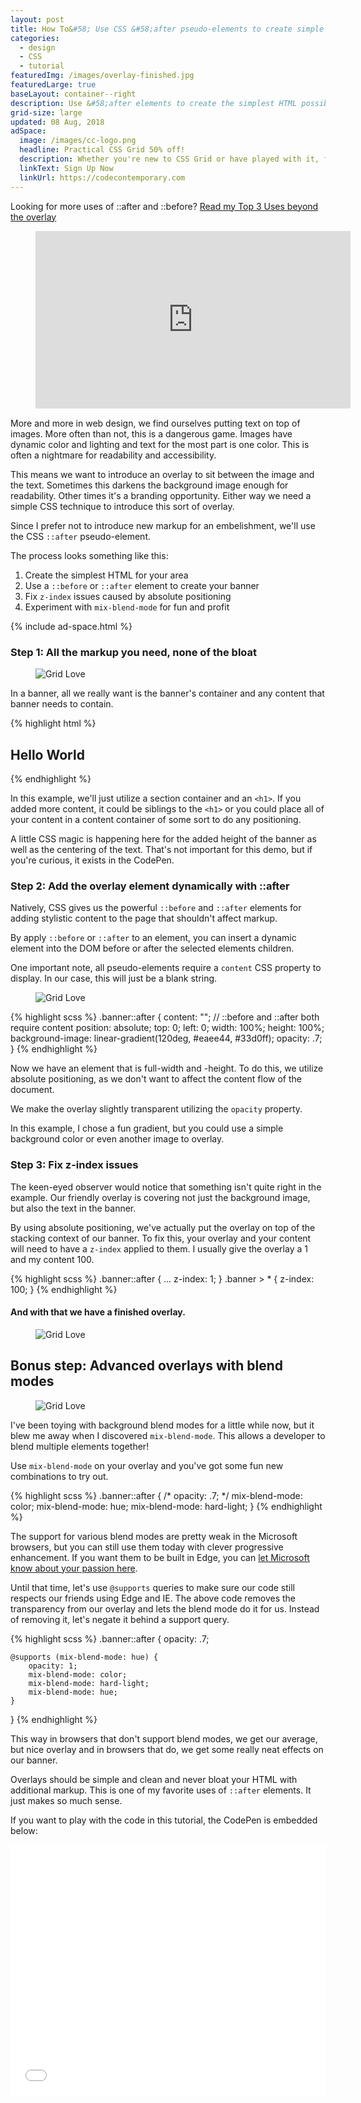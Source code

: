 ```yaml
---
layout: post
title: How To&#58; Use CSS &#58;after pseudo-elements to create simple overlays
categories:
  - design
  - CSS
  - tutorial
featuredImg: /images/overlay-finished.jpg
featuredLarge: true
baseLayout: container--right
description: Use &#58;after elements to create the simplest HTML possible to render useful and fun overlays on top of background images. Then extend them with blend-modes!
grid-size: large
updated: 08 Aug, 2018
adSpace: 
  image: /images/cc-logo.png
  headline: Practical CSS Grid 50% off!
  description: Whether you're new to CSS Grid or have played with it, finding practical examples of this new layout mechanism is the best way to learn it's power.  Sign up below to learn more about my Practical CSS Grid course and get 50% off when it comes out!
  linkText: Sign Up Now
  linkUrl: https://codecontemporary.com
---
```


<aside class="reference">
    <p>Looking for more uses of ::after and ::before? <a href="/blog/2018/08/07/top-3-uses-of-after-and-before-css-pseudo-elements/">Read my Top 3 Uses beyond the overlay</a></p>
</aside>

<figure style="position: relative;
    width: 100%;
    height: 0;
    padding-bottom: 56.25%; margin-bottom: 1rem;">
        <iframe style="position: absolute;
            top: 0;
            left: 0;
            width: 100%;
            height: 100%;" width="560" height="315" src="https://www.youtube.com/embed/SXQ9l0ScDEA?rel=0" frameborder="0" allow="autoplay; encrypted-media" allowfullscreen></iframe>
    </figure>


More and more in web design, we find ourselves putting text on top of images. More often than not, this is a dangerous game. Images have dynamic color and lighting and text for the most part is one color. This is often a nightmare for readability and accessibility.

This means we want to introduce an overlay to sit between the image and the text. Sometimes this darkens the background image enough for readability. Other times it's a branding opportunity. Either way we need a simple CSS technique to introduce this sort of overlay.

Since I prefer not to introduce new markup for an embelishment, we'll use the CSS `::after` pseudo-element.

The process looks something like this:

1. Create the simplest HTML for your area
1. Use a `::before` or `::after` element to create your banner
1. Fix `z-index` issues caused by absolute positioning
1. Experiment with `mix-blend-mode` for fun and profit

{% include ad-space.html %}

### Step 1: All the markup you need, none of the bloat
<figure style="grid-column: 1 / 3; grid-row: span 2;"><img src="/images/overlay-starting-point.jpg" alt="Grid Love"></figure>

In a banner, all we really want is the banner's container and any content that banner needs to contain.


{% highlight html %}

<section class="banner">
    <h1>Hello World</h1>
</section>

{% endhighlight %}

In this example, we'll just utilize a section container and an `<h1>`. If you added more content, it could be siblings to the `<h1>` or you could place all of your content in a content container of some sort to do any positioning. 

A little CSS magic is happening here for the added height of the banner as well as the centering of the text. That's not important for this demo, but if you're curious, it exists in the CodePen.

### Step 2: Add the overlay element dynamically with ::after

Natively, CSS gives us the powerful `::before` and `::after` elements for adding stylistic content to the page that shouldn't affect markup.

By apply `::before` or `::after` to an element, you can insert a dynamic element into the DOM before or after the selected elements children.

One important note, all pseudo-elements require a `content` CSS property to display. In our case, this will just be a blank string.

<figure style="grid-column: 1 / 3; grid-row: span 2;"><img src="/images/overlay-somethings-not-right.jpg" alt="Grid Love"></figure>

{% highlight scss %}
.banner::after {
    content: ""; // ::before and ::after both require content
    position: absolute;
    top: 0;
    left: 0;
    width: 100%;
    height: 100%;
    background-image: linear-gradient(120deg, #eaee44, #33d0ff);
    opacity: .7;
}
{% endhighlight %}

Now we have an element that is full-width and -height. To do this, we utilize absolute positioning, as we don't want to affect the content flow of the document. 

We make the overlay slightly transparent utilizing the `opacity` property.

In this example, I chose a fun gradient, but you could use a simple background color or even another image to overlay.

### Step 3: Fix z-index issues

The keen-eyed observer would notice that something isn't quite right in the example. Our friendly overlay is covering not just the background image, but also the text in the banner.

By using absolute positioning, we've actually put the overlay on top of the stacking context of our banner. To fix this, your overlay and your content will need to have a `z-index` applied to them. I usually give the overlay a 1 and my content 100.

{% highlight scss %}
.banner::after {
    ...
    z-index: 1;
}
.banner > * {
    z-index: 100;
}
{% endhighlight %}


#### And with that we have a finished overlay.

<figure style="grid-column: 2 / 7;"><img src="/images/overlay-finished.jpg" alt="Grid Love"></figure>


## Bonus step: Advanced overlays with blend modes

<figure style="grid-column: 1 / 3; grid-row: span 5;"><img src="/images/overlay-with-blend-mode.jpg" alt="Grid Love"></figure>

I've been toying with background blend modes for a little while now, but it blew me away when I discovered `mix-blend-mode`. This allows a developer to blend multiple elements together!

Use `mix-blend-mode` on your overlay and you've got some fun new combinations to try out.

{% highlight scss %}
.banner::after {
    /* opacity: .7; */
    mix-blend-mode: color;
    mix-blend-mode: hue;
    mix-blend-mode: hard-light;
}
{% endhighlight %}

The support for various blend modes are pretty weak in the Microsoft browsers, but you can still use them today with clever progressive enhancement. If you want them to be built in Edge, you can [let Microsoft know about your passion here](https://wpdev.uservoice.com/forums/257854-microsoft-edge-developer?query=blend). 

Until that time, let's use `@supports` queries to make sure our code still respects our friends using Edge and IE. The above code removes the transparency from our overlay and lets the blend mode do it for us. Instead of removing it, let's negate it behind a support query.

{% highlight scss %}
.banner::after {
    opacity: .7;

    @supports (mix-blend-mode: hue) {
        opacity: 1;
        mix-blend-mode: color;
        mix-blend-mode: hard-light;
        mix-blend-mode: hue;
    }
}
{% endhighlight %}

This way in browsers that don't support blend modes, we get our average, but nice overlay and in browsers that do, we get some really neat effects on our banner.

Overlays should be simple and clean and never bloat your HTML with additional markup. This is one of my favorite uses of `::after` elements. It just makes so much sense.

If you want to play with the code in this tutorial, the CodePen is embedded below:

<iframe height='400' scrolling='no' title='CSS ::after element overlays' src='//codepen.io/brob/embed/bMqBgb/?height=265&theme-id=dark&default-tab=css,result&embed-version=2' frameborder='no' allowtransparency='true' allowfullscreen='true' style='width: 100%; grid-column: 1 / 7'>See the Pen <a href='https://codepen.io/brob/pen/bMqBgb/'>CSS ::after element overlays</a> by Bryan Robinson (<a href='https://codepen.io/brob'>@brob</a>) on <a href='https://codepen.io'>CodePen</a>.
</iframe>
